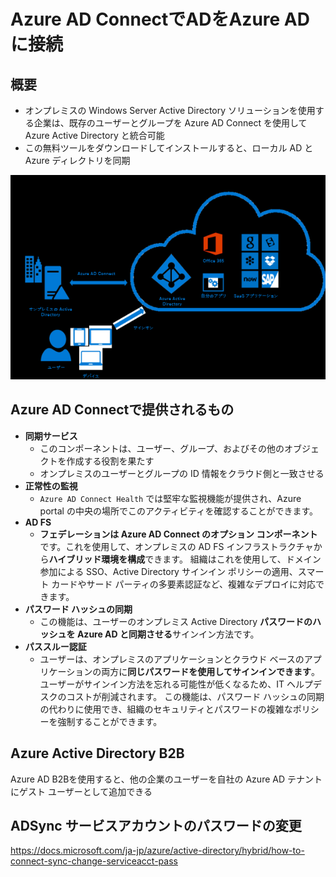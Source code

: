 # Azure AD ConnectでADをAzure ADに接続



## 概要

- オンプレミスの Windows Server Active Directory ソリューションを使用する企業は、既存のユーザーとグループを Azure AD Connect を使用して Azure Active Directory と統合可能
- この無料ツールをダウンロードしてインストールすると、ローカル AD と Azure ディレクトリを同期

![picture 54](images/4a305b7e5d9bc4b0a1256ed545fca67ea8f2172834bd5df7f2ae04bae7544a16.png)  

## Azure AD Connectで提供されるもの

- **同期サービス**
  - このコンポーネントは、ユーザー、グループ、およびその他のオブジェクトを作成する役割を果たす
  - オンプレミスのユーザーとグループの ID 情報をクラウド側と一致させる
- **正常性の監視**
  - `Azure AD Connect Health` では堅牢な監視機能が提供され、Azure portal の中央の場所でこのアクティビティを確認することができます。
- **AD FS**
  - **フェデレーションは Azure AD Connect のオプション コンポーネント**です。これを使用して、オンプレミスの AD FS インフラストラクチャから**ハイブリッド環境を構成**できます。 組織はこれを使用して、ドメイン参加による SSO、Active Directory サインイン ポリシーの適用、スマート カードやサード パーティの多要素認証など、複雑なデプロイに対応できます。
- **パスワード ハッシュの同期**
  - この機能は、ユーザーのオンプレミス Active Directory **パスワードのハッシュを Azure AD と同期させる**サインイン方法です。
- **パススルー認証**
  - ユーザーは、オンプレミスのアプリケーションとクラウド ベースのアプリケーションの両方に**同じパスワードを使用してサインインできます**。 ユーザーがサインイン方法を忘れる可能性が低くなるため、IT ヘルプデスクのコストが削減されます。 この機能は、パスワード ハッシュの同期の代わりに使用でき、組織のセキュリティとパスワードの複雑なポリシーを強制することができます。

## Azure Active Directory B2B

Azure AD B2Bを使用すると、他の企業のユーザーを自社の Azure AD テナントにゲスト ユーザーとして追加できる

## ADSync サービスアカウントのパスワードの変更

https://docs.microsoft.com/ja-jp/azure/active-directory/hybrid/how-to-connect-sync-change-serviceacct-pass

